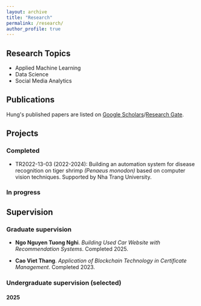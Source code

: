 ```yaml
---
layout: archive
title: "Research"
permalink: /research/
author_profile: true
---
```


## Research Topics

- Applied Machine Learning
- Data Science
- Social Media Analytics

## Publications

Hung's published papers are listed on [Google Scholars](https://scholar.google.com/citations?user=NDDWXZsAAAAJ)/[Research Gate](https://www.researchgate.net/profile/Hung-Nguyen-88).

## Projects
### Completed
- TR2022-13-03 (2022-2024): Building an automation system for disease recognition on tiger shrimp *(Penaeus monodon)* based on computer vision techniques. Supported by Nha Trang University.
### In progress

## Supervision
### Graduate supervision
- **Ngo Nguyen Tuong Nghi**. *Building Used Car Website with Recommendation Systems*. Completed 2025. 

- **Cao Viet Thang**. *Application of Blockchain Technology in Certificate Management*. Completed 2023.

### Undergraduate supervision (selected)
#### 2025
